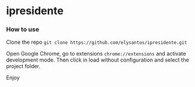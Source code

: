 # ipresidente

### How to use

Clone the repo
`
git clone https://github.com/elysantos/ipresidente.git
`

Open Google Chrome, go to extensions `chrome://extensions` and activate development mode. 
Then click in load without configuration and select the project folder. 

Enjoy
